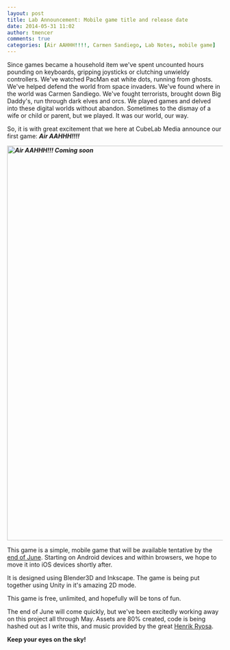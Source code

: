 ```yaml
---
layout: post
title: Lab Announcement: Mobile game title and release date
date: 2014-05-31 11:02
author: tmencer
comments: true
categories: [Air AAHHH!!!!, Carmen Sandiego, Lab Notes, mobile game]
---
```

Since games became a household item we've spent uncounted hours pounding on keyboards, gripping joysticks or clutching unwieldy controllers. We've watched PacMan eat white dots, running from ghosts. We've helped defend the world from space invaders. We've found where in the world was Carmen Sandiego. We've fought terrorists, brought down Big Daddy's, run through dark elves and orcs. We played games and delved into these digital worlds without abandon. Sometimes to the dismay of a wife or child or parent, but we played. It was our world, our way.

So, it is with great excitement that we here at CubeLab Media announce our first game: <em><strong>Air AAHHH!!!!</strong></em>

<em><strong><img class="aligncenter size-full wp-image-503" src="http://www.cubelabmedia.com/wp-content/uploads/2014/05/airaahhh-posterimg.jpg" alt="Air AAHHH!!! Coming soon" width="1024" height="923" /></strong></em>

This game is a simple, mobile game that will be available tentative by the <span style="text-decoration: underline;">end of June</span>. Starting on Android devices and within browsers, we hope to move it into iOS devices shortly after.

It is designed using Blender3D and Inkscape. The game is being put together using Unity in it's amazing 2D mode.

This game is free, unlimited, and hopefully will be tons of fun.

The end of June will come quickly, but we've been excitedly working away on this project all through May. Assets are 80% created, code is being hashed out as I write this, and music provided by the great <a href="http://ryosa.com" target="_blank">Henrik Ryosa</a>.

<strong>Keep your eyes on the sky!</strong>
